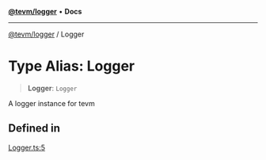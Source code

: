 [**@tevm/logger**](../README.md) • **Docs**

***

[@tevm/logger](../globals.md) / Logger

# Type Alias: Logger

> **Logger**: `Logger`

A logger instance for tevm

## Defined in

[Logger.ts:5](https://github.com/qbzzt/tevm-monorepo/blob/main/packages/logger/src/Logger.ts#L5)
